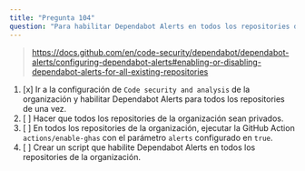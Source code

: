 ```yaml
---
title: "Pregunta 104"
question: "Para habilitar Dependabot Alerts en todos los repositories de una organización, deberías:"
---
```



> https://docs.github.com/en/code-security/dependabot/dependabot-alerts/configuring-dependabot-alerts#enabling-or-disabling-dependabot-alerts-for-all-existing-repositories
1. [x] Ir a la configuración de `Code security and analysis` de la organización y habilitar Dependabot Alerts para todos los repositories de una vez.
1. [ ] Hacer que todos los repositories de la organización sean privados.
1. [ ] En todos los repositories de la organización, ejecutar la GitHub Action `actions/enable-ghas` con el parámetro `alerts` configurado en `true`.
1. [ ] Crear un script que habilite Dependabot Alerts en todos los repositories de la organización.

